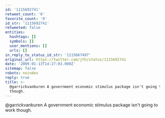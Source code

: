 ```yaml
---
id: '1115692741'
retweet_count: '0'
favorite_count: '0'
id_str: '1115692741'
retweeted: false
entities:
  hashtags: []
  symbols: []
  user_mentions: []
  urls: []
in_reply_to_status_id_str: '1115667497'
original_url: https://twitter.com/jth/status/1115692741
date: '2009-01-13T14:27:03.000Z'
sitemap: false
robots: noindex
reply: true
title: >-
  @garrickvanburen A government economic stimulus package isn't going to work
  though.
---
```


@garrickvanburen A government economic stimulus package isn't going to work though.